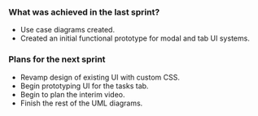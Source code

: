 ### What was achieved in the last sprint?

- Use case diagrams created.
- Created an initial functional prototype for modal and tab UI systems.
### Plans for the next sprint

- Revamp design of existing UI with custom CSS.
- Begin prototyping UI for the tasks tab.
- Begin to plan the interim video.
- Finish the rest of the UML diagrams.